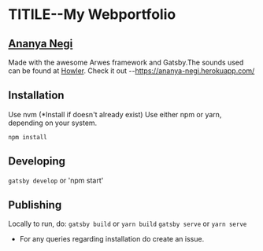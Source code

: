 # TITILE--My Webportfolio
## [Ananya Negi](https://ananya-negi.herokuapp.com/)
Made with the awesome Arwes framework and Gatsby.The sounds used can be found at [Howler](https://howlerjs.com/).
Check it out --https://ananya-negi.herokuapp.com/

## Installation
Use nvm (*Install if doesn't already exist)
Use either npm or yarn, depending on your system.

`npm install`

## Developing
`gatsby develop`
or
'npm start'

## Publishing

Locally to run, do:
`gatsby build` or `yarn build`
`gatsby serve` or `yarn serve`

* For any queries regarding installation do create an issue.
